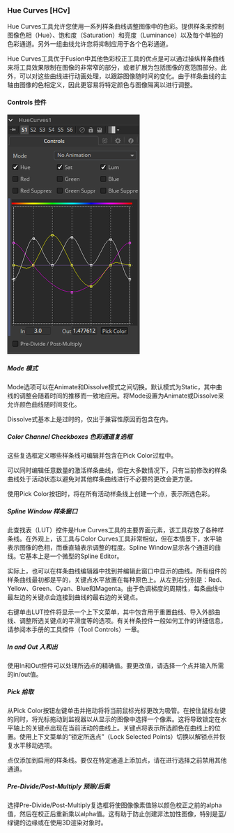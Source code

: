 ### Hue Curves [HCv]

Hue Curves工具允许您使用一系列样条曲线调整图像中的色彩。提供样条来控制图像色相（Hue）、饱和度（Saturation）和亮度（Luminance）以及每个单独的色彩通道。另外一组曲线允许您将抑制应用于各个色彩通道。

Hue Curves工具优于Fusion中其他色彩校正工具的优点是可以通过操纵样条曲线来将工具效果限制在图像的非常窄的部分，或者扩展为包括图像的宽范围部分。此外，可以对这些曲线进行动画处理，以跟踪图像随时间的变化。由于样条曲线的主轴由图像的色相定义，因此更容易将特定颜色与图像隔离以进行调整。

#### Controls 控件

![HCv_Controls](images/HCv_Controls.png)

##### Mode 模式

Mode选项可以在Animate和Dissolve模式之间切换。默认模式为Static，其中曲线的调整会随着时间的推移而一致地应用。将Mode设置为Animate或Dissolve来允许颜色曲线随时间变化。

Dissolve式基本上是过时的，仅出于兼容性原因而包含在内。

##### Color Channel Checkboxes 色彩通道复选框

这些复选框定义哪些样条线可编辑并包含在Pick Color过程中。

可以同时编辑任意数量的激活样条曲线，但在大多数情况下，只有当前修改的样条曲线处于活动状态以避免对其他样条曲线进行不必要的更改会更方便。

使用Pick Color按钮时，将在所有活动样条线上创建一个点，表示所选色彩。

##### Spline Window 样条窗口

此查找表（LUT）控件是Hue Curves工具的主要界面元素，该工具存放了各种样条线。在外观上，该工具与Color Curves工具非常相似，但在本情景下，水平轴表示图像的色相，而垂直轴表示调整的程度。Spline Window显示各个通道的曲线。它基本上是一个微型的Spline Editor。

实际上，也可以在样条曲线编辑器中找到并编辑此窗口中显示的曲线。所有组件的样条曲线最初都是平的，关键点水平放置在每种原色上。从左到右分别是：Red、Yellow、Green、Cyan、Blue和Magenta。由于色调梯度的周期性，每条曲线中最左边的关键点会连接到曲线的最右边的关键点。

右键单击LUT控件将显示一个上下文菜单，其中包含用于重置曲线、导入外部曲线、调整所选关键点的平滑度等的选项。有关样条控件一般如何工作的详细信息，请参阅本手册的工具控件（Tool Controls）一章。

##### In and Out 入和出

使用In和Out控件可以处理所选点的精确值。要更改值，请选择一个点并输入所需的in/out值。

##### Pick 拾取

从Pick Color按钮左键单击并拖动将将当前鼠标光标更改为吸管。在按住鼠标左键的同时，将光标拖动到监视器以从显示的图像中选择一个像素。这将导致锁定在水平轴上的关键点出现在当前活动的曲线上。关键点将表示所选颜色在曲线上的位置。使用上下文菜单的“锁定所选点”（Lock Selected Points）切换以解锁点并恢复水平移动选项。

点仅添加到启用的样条线。要仅在特定通道上添加点，请在进行选择之前禁用其他通道。

##### Pre-Divide/Post-Multiply 预除/后乘

选择Pre-Divide/Post-Multiply复选框将使图像像素值除以颜色校正之前的alpha值，然后在校正后重新乘以alpha值。这有助于防止创建非法加性图像，特别是蓝/绿键的边缘或在使用3D渲染对象时。
